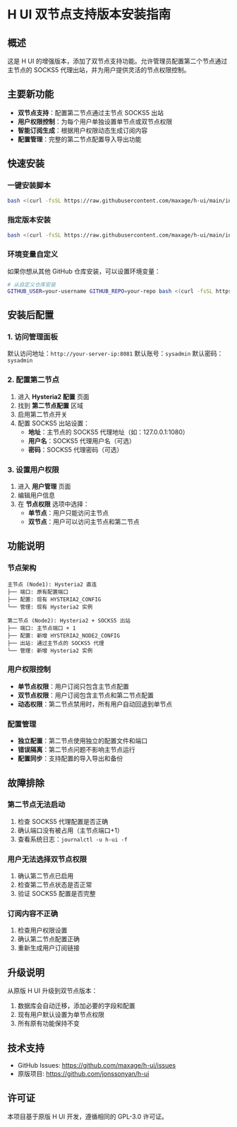 # H UI 双节点支持版本安装指南

## 概述

这是 H UI 的增强版本，添加了双节点支持功能。允许管理员配置第二个节点通过主节点的 SOCKS5 代理出站，并为用户提供灵活的节点权限控制。

## 主要新功能

- **双节点支持**：配置第二节点通过主节点 SOCKS5 出站
- **用户权限控制**：为每个用户单独设置单节点或双节点权限
- **智能订阅生成**：根据用户权限动态生成订阅内容
- **配置管理**：完整的第二节点配置导入导出功能

## 快速安装

### 一键安装脚本

```bash
bash <(curl -fsSL https://raw.githubusercontent.com/maxage/h-ui/main/install.sh)
```

### 指定版本安装

```bash
bash <(curl -fsSL https://raw.githubusercontent.com/maxage/h-ui/main/install.sh) v0.0.1
```

### 环境变量自定义

如果你想从其他 GitHub 仓库安装，可以设置环境变量：

```bash
# 从自定义仓库安装
GITHUB_USER=your-username GITHUB_REPO=your-repo bash <(curl -fsSL https://raw.githubusercontent.com/your-username/your-repo/main/install.sh)
```

## 安装后配置

### 1. 访问管理面板

默认访问地址：`http://your-server-ip:8081`
默认账号：`sysadmin`
默认密码：`sysadmin`

### 2. 配置第二节点

1. 进入 **Hysteria2 配置** 页面
2. 找到 **第二节点配置** 区域
3. 启用第二节点开关
4. 配置 SOCKS5 出站设置：
   - **地址**：主节点的 SOCKS5 代理地址（如：127.0.0.1:1080）
   - **用户名**：SOCKS5 代理用户名（可选）
   - **密码**：SOCKS5 代理密码（可选）

### 3. 设置用户权限

1. 进入 **用户管理** 页面
2. 编辑用户信息
3. 在 **节点权限** 选项中选择：
   - **单节点**：用户只能访问主节点
   - **双节点**：用户可以访问主节点和第二节点

## 功能说明

### 节点架构

```
主节点 (Node1): Hysteria2 直连
├── 端口: 原有配置端口
├── 配置: 现有 HYSTERIA2_CONFIG
└── 管理: 现有 Hysteria2 实例

第二节点 (Node2): Hysteria2 + SOCKS5 出站
├── 端口: 主节点端口 + 1
├── 配置: 新增 HYSTERIA2_NODE2_CONFIG  
├── 出站: 通过主节点的 SOCKS5 代理
└── 管理: 新增 Hysteria2 实例
```

### 用户权限控制

- **单节点权限**：用户订阅只包含主节点配置
- **双节点权限**：用户订阅包含主节点和第二节点配置
- **动态权限**：第二节点禁用时，所有用户自动回退到单节点

### 配置管理

- **独立配置**：第二节点使用独立的配置文件和端口
- **错误隔离**：第二节点问题不影响主节点运行
- **配置同步**：支持配置的导入导出和备份

## 故障排除

### 第二节点无法启动

1. 检查 SOCKS5 代理配置是否正确
2. 确认端口没有被占用（主节点端口+1）
3. 查看系统日志：`journalctl -u h-ui -f`

### 用户无法选择双节点权限

1. 确认第二节点已启用
2. 检查第二节点状态是否正常
3. 验证 SOCKS5 配置是否完整

### 订阅内容不正确

1. 检查用户权限设置
2. 确认第二节点配置正确
3. 重新生成用户订阅链接

## 升级说明

从原版 H UI 升级到双节点版本：

1. 数据库会自动迁移，添加必要的字段和配置
2. 现有用户默认设置为单节点权限
3. 所有原有功能保持不变

## 技术支持

- GitHub Issues: https://github.com/maxage/h-ui/issues
- 原版项目: https://github.com/jonssonyan/h-ui

## 许可证

本项目基于原版 H UI 开发，遵循相同的 GPL-3.0 许可证。